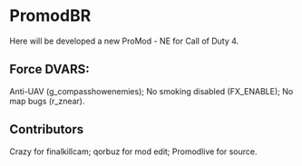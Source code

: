 # PromodBR

Here will be developed a new ProMod - NE for Call of Duty 4.

## Force DVARS:

Anti-UAV (g_compasshowenemies);
No smoking disabled (FX_ENABLE);
No map bugs (r_znear).


## Contributors

Crazy for finalkillcam;
qorbuz for mod edit;
Promodlive for source.
